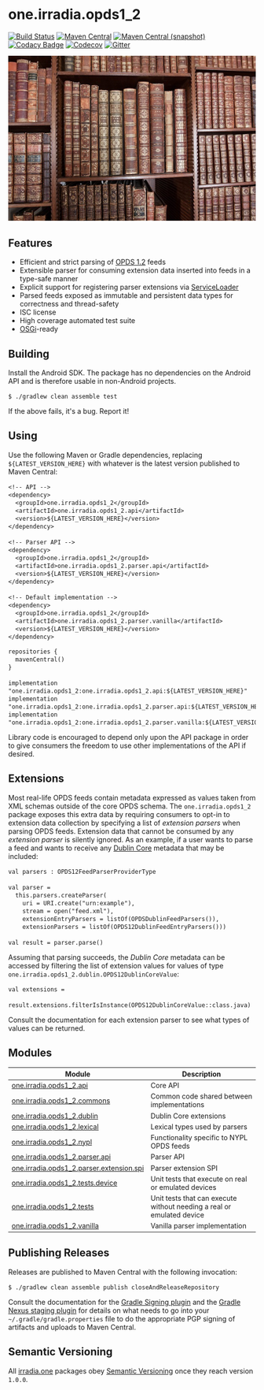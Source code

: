 one.irradia.opds1_2
===

[![Build Status](https://img.shields.io/travis/irradia/one.irradia.opds1_2.svg?style=flat-square)](https://travis-ci.org/irradia/one.irradia.opds1_2)
[![Maven Central](https://img.shields.io/maven-central/v/one.irradia.opds1_2/one.irradia.opds1_2.api.svg?style=flat-square)](http://search.maven.org/#search%7Cga%7C1%7Cg%3A%22one.irradia.opds1_2%22)
[![Maven Central (snapshot)](https://img.shields.io/nexus/s/https/oss.sonatype.org/one.irradia.opds1_2/one.irradia.opds1_2.api.svg?style=flat-square)](https://oss.sonatype.org/content/repositories/snapshots/one.irradia.opds1_2/)
[![Codacy Badge](https://img.shields.io/codacy/grade/616a69d629824b299983d4c2f673e84b.svg?style=flat-square)](https://www.codacy.com/app/github_79/one.irradia.opds1_2?utm_source=github.com&amp;utm_medium=referral&amp;utm_content=irradia/one.irradia.opds1_2&amp;utm_campaign=Badge_Grade)
[![Codecov](https://img.shields.io/codecov/c/github/irradia/one.irradia.opds1_2.svg?style=flat-square)](https://codecov.io/gh/irradia/one.irradia.opds1_2)
[![Gitter](https://badges.gitter.im/irradia-org/community.svg)](https://gitter.im/irradia-org/community?utm_source=badge&utm_medium=badge&utm_campaign=pr-badge)

![opds1_2](./src/site/resources/opds1_2.jpg?raw=true)

## Features

* Efficient and strict parsing of [OPDS 1.2](https://specs.opds.io/opds-1.2.html) feeds
* Extensible parser for consuming extension data inserted into feeds in a type-safe manner
* Explicit support for registering parser extensions via [ServiceLoader](https://docs.oracle.com/en/java/javase/11/docs/api/java.base/java/util/ServiceLoader.html) 
* Parsed feeds exposed as immutable and persistent data types for correctness and thread-safety
* ISC license
* High coverage automated test suite
* [OSGi](http://www.osgi.org)-ready

## Building

Install the Android SDK. The package has no dependencies on the Android API
and is therefore usable in non-Android projects.

```
$ ./gradlew clean assemble test
```

If the above fails, it's a bug. Report it!

## Using

Use the following Maven or Gradle dependencies, replacing `${LATEST_VERSION_HERE}` with
whatever is the latest version published to Maven Central:

```
<!-- API -->
<dependency>
  <groupId>one.irradia.opds1_2</groupId>
  <artifactId>one.irradia.opds1_2.api</artifactId>
  <version>${LATEST_VERSION_HERE}</version>
</dependency>

<!-- Parser API -->
<dependency>
  <groupId>one.irradia.opds1_2</groupId>
  <artifactId>one.irradia.opds1_2.parser.api</artifactId>
  <version>${LATEST_VERSION_HERE}</version>
</dependency>

<!-- Default implementation -->
<dependency>
  <groupId>one.irradia.opds1_2</groupId>
  <artifactId>one.irradia.opds1_2.parser.vanilla</artifactId>
  <version>${LATEST_VERSION_HERE}</version>
</dependency>
```

```
repositories {
  mavenCentral()
}

implementation "one.irradia.opds1_2:one.irradia.opds1_2.api:${LATEST_VERSION_HERE}"
implementation "one.irradia.opds1_2:one.irradia.opds1_2.parser.api:${LATEST_VERSION_HERE}"
implementation "one.irradia.opds1_2:one.irradia.opds1_2.parser.vanilla:${LATEST_VERSION_HERE}"
```

Library code is encouraged to depend only upon the API package in order to give consumers
the freedom to use other implementations of the API if desired.

## Extensions

Most real-life OPDS feeds contain metadata expressed as values taken from XML schemas outside
of the core OPDS schema. The `one.irradia.opds1_2` package exposes this extra data by requiring
consumers to opt-in to extension data collection by specifying a list of _extension parsers_ when
parsing OPDS feeds. Extension data that cannot be consumed by any _extension parser_ is silently
ignored. As an example, if a user wants to parse a feed and wants to receive any
[Dublin Core](http://purl.org/dc/terms/) metadata that may be included:

```
val parsers : OPDS12FeedParserProviderType

val parser =
  this.parsers.createParser(
    uri = URI.create("urn:example"),
    stream = open("feed.xml"),
    extensionEntryParsers = listOf(OPDSDublinFeedParsers()),
    extensionParsers = listOf(OPDS12DublinFeedEntryParsers()))

val result = parser.parse()
```

Assuming that parsing succeeds, the _Dublin Core_ metadata can be accessed by filtering the list
of extension values for values of type `one.irradia.opds1_2.dublin.OPDS12DublinCoreValue`:

```
val extensions =
  result.extensions.filterIsInstance(OPDS12DublinCoreValue::class.java)
```

Consult the documentation for each extension parser to see what types of values can be returned.

## Modules

|Module|Description|
|------|-----------|
| [one.irradia.opds1_2.api](https://github.com/irradia/one.irradia.opds1_2/tree/develop/one.irradia.opds1_2.api) | Core API
| [one.irradia.opds1_2.commons](https://github.com/irradia/one.irradia.opds1_2/tree/develop/one.irradia.opds1_2.commons) | Common code shared between implementations
| [one.irradia.opds1_2.dublin](https://github.com/irradia/one.irradia.opds1_2/tree/develop/one.irradia.opds1_2.dublin) | Dublin Core extensions
| [one.irradia.opds1_2.lexical](https://github.com/irradia/one.irradia.opds1_2/tree/develop/one.irradia.opds1_2.lexical) | Lexical types used by parsers
| [one.irradia.opds1_2.nypl](https://github.com/irradia/one.irradia.opds1_2/tree/develop/one.irradia.opds1_2.nypl) | Functionality specific to NYPL OPDS feeds
| [one.irradia.opds1_2.parser.api](https://github.com/irradia/one.irradia.opds1_2/tree/develop/one.irradia.opds1_2.parser.api) | Parser API
| [one.irradia.opds1_2.parser.extension.spi](https://github.com/irradia/one.irradia.opds1_2/tree/develop/one.irradia.opds1_2.parser.extension.spi) | Parser extension SPI
| [one.irradia.opds1_2.tests.device](https://github.com/irradia/one.irradia.opds1_2/tree/develop/one.irradia.opds1_2.tests.device) | Unit tests that execute on real or emulated devices
| [one.irradia.opds1_2.tests](https://github.com/irradia/one.irradia.opds1_2/tree/develop/one.irradia.opds1_2.tests) | Unit tests that can execute without needing a real or emulated device
| [one.irradia.opds1_2.vanilla](https://github.com/irradia/one.irradia.opds1_2/tree/develop/one.irradia.opds1_2.vanilla) | Vanilla parser implementation

## Publishing Releases

Releases are published to Maven Central with the following invocation:

```
$ ./gradlew clean assemble publish closeAndReleaseRepository
```

Consult the documentation for the [Gradle Signing plugin](https://docs.gradle.org/current/userguide/signing_plugin.html)
and the [Gradle Nexus staging plugin](https://github.com/Codearte/gradle-nexus-staging-plugin/) for
details on what needs to go into your `~/.gradle/gradle.properties` file to do the appropriate
PGP signing of artifacts and uploads to Maven Central.

## Semantic Versioning

All [irradia.one](https://www.irradia.one) packages obey [Semantic Versioning](https://www.semver.org)
once they reach version `1.0.0`.
